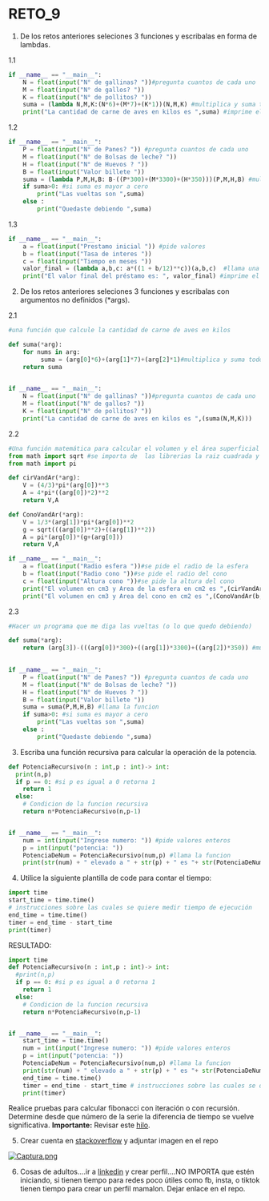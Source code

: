 # RETO_9
1. De los retos anteriores seleciones 3 funciones y escribalas en forma de lambdas.

1.1 

```python
if __name__ == "__main__":
    N = float(input("N° de gallinas? "))#pregunta cuantos de cada uno
    M = float(input("N° de gallos? "))
    K = float(input("N° de pollitos? "))
    suma = (lambda N,M,K:(N*6)+(M*7)+(K*1))(N,M,K) #multiplica y suma todo
    print("La cantidad de carne de aves en kilos es ",suma) #imprime el resultado
```
1.2
```python
if __name__ == "__main__":
    P = float(input("N° de Panes? ")) #pregunta cuantos de cada uno
    M = float(input("N° de Bolsas de leche? "))
    H = float(input("N° de Huevos ? "))
    B = float(input("Valor billete "))
    suma = (lambda P,M,H,B: B-((P*300)+(M*3300)+(H*350)))(P,M,H,B) #multiplica y suma y luego resta el billete
    if suma>0: #si suma es mayor a cero
        print("Las vueltas son ",suma)
    else :
        print("Quedaste debiendo ",suma)
```
1.3
```python
if __name__ == "__main__":
    a = float(input("Prestamo inicial ")) #pide valores
    b = float(input("Tasa de interes "))
    c = float(input("Tiempo en meses "))
    valor_final = (lambda a,b,c: a*((1 + b/12)**c))(a,b,c)  #llama una fun. anonima
    print("El valor final del préstamo es: ", valor_final) #imprime el resultado
```

2. De los retos anteriores seleciones 3 funciones y escribalas con argumentos no definidos (*args).

2.1
```python
#una función que calcule la cantidad de carne de aves en kilos 

def suma(*arg):
    for nums in arg:
         suma = (arg[0]*6)+(arg[1]*7)+(arg[2]*1)#multiplica y suma todo
    return suma 
    

if __name__ == "__main__":
    N = float(input("N° de gallinas? "))#pregunta cuantos de cada uno
    M = float(input("N° de gallos? "))
    K = float(input("N° de pollitos? "))
    print("La cantidad de carne de aves en kilos es ",(suma(N,M,K)))
```
2.2
```python
#Una función matemática para calcular el volumen y el área superficial
from math import sqrt #se importa de  las librerias la raiz cuadrada y pi
from math import pi

def cirVandAr(*arg):
    V = (4/3)*pi*(arg[0])**3 
    A = 4*pi*((arg[0])*2)**2
    return V,A

def ConoVandAr(*arg):
    V = 1/3*(arg[1])*pi*(arg[0])**2
    g = sqrt(((arg[0])**2)+((arg[1])**2))
    A = pi*(arg[0])*(g+(arg[0]))
    return V,A

if __name__ == "__main__":
    a = float(input("Radio esfera "))#se pide el radio de la esfera
    b = float(input("Radio cono "))#se pide el radio del cono
    c = float(input("Altura cono "))#se pide la altura del cono
    print("El volumen en cm3 y Area de la esfera en cm2 es ",(cirVandAr(a)))
    print("El volumen en cm3 y Area del cono en cm2 es ",(ConoVandAr(b,c)))
```
2.3
```python
#Hacer un programa que me diga las vueltas (o lo que quedo debiendo)

def suma(*arg):
    return (arg[3])-(((arg[0])*300)+((arg[1])*3300)+((arg[2])*350)) #multiplica y suma y luego resta el billete
    

if __name__ == "__main__":
    P = float(input("N° de Panes? ")) #pregunta cuantos de cada uno
    M = float(input("N° de Bolsas de leche? "))
    H = float(input("N° de Huevos ? "))
    B = float(input("Valor billete "))
    suma = suma(P,M,H,B) #llama la funcion
    if suma>0: #si suma es mayor a cero
        print("Las vueltas son ",suma)
    else :
        print("Quedaste debiendo ",suma)
```
3. Escriba una función recursiva para calcular la operación de la potencia.
```python
def PotenciaRecursivo(n : int,p : int)-> int:
  print(n,p)
  if p == 0: #si p es igual a 0 retorna 1
    return 1
  else:
    # Condicion de la funcion recursiva
    return n*PotenciaRecursivo(n,p-1) 


if __name__ == "__main__":
    num = int(input("Ingrese numero: ")) #pide valores enteros
    p = int(input("potencia: "))
    PotenciaDeNum = PotenciaRecursivo(num,p) #llama la funcion
    print(str(num) + " elevado a " + str(p) + " es "+ str(PotenciaDeNum)) #imprime
```
4. Utilice la siguiente plantilla de code para contar el tiempo:
```python
import time
start_time = time.time()
# instrucciones sobre las cuales se quiere medir tiempo de ejecución
end_time = time.time()
timer = end_time - start_time
print(timer)
```
RESULTADO:
```python
import time
def PotenciaRecursivo(n : int,p : int)-> int:
  #print(n,p)
  if p == 0: #si p es igual a 0 retorna 1
    return 1
  else:
    # Condicion de la funcion recursiva
    return n*PotenciaRecursivo(n,p-1) 


if __name__ == "__main__":
    start_time = time.time()
    num = int(input("Ingrese numero: ")) #pide valores enteros
    p = int(input("potencia: "))
    PotenciaDeNum = PotenciaRecursivo(num,p) #llama la funcion
    print(str(num) + " elevado a " + str(p) + " es "+ str(PotenciaDeNum)) #imprime
    end_time = time.time()
    timer = end_time - start_time # instrucciones sobre las cuales se quiere medir tiempo de ejecución
    print(timer)
```
Realice pruebas para calcular fibonacci con iteración o con recursión. Determine desde que número de la serie la diferencia de tiempo se vuelve significativa.
**Importante:** Revisar este [hilo](https://stackoverflow.com/questions/8220801/how-to-use-timeit-module).

5. Crear cuenta en [stackoverflow](https://stackoverflow.com/) y adjuntar imagen en el repo

 [![Captura.png](https://i.postimg.cc/kG8DCZq3/Captura.png)](https://postimg.cc/p5WPYsmq)

6. Cosas de adultos....ir a [linkedin](https://www.linkedin.com/) y crear perfil....NO IMPORTA que estén iniciando, si tienen tiempo para redes poco útiles como fb, insta, o tiktok tienen tiempo para crear un perfil mamalon. Dejar enlace en el repo.
